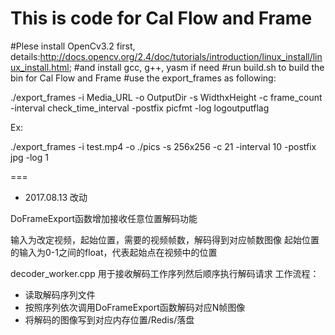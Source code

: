 # This is code for Cal Flow and Frame

#Plese install OpenCv3.2 first, details:http://docs.opencv.org/2.4/doc/tutorials/introduction/linux_install/linux_install.html;
#and install gcc, g++, yasm if need
#run build.sh to build the bin for Cal Flow and Frame
#use the export_frames as following:

./export_frames -i Media_URL -o OutputDir -s WidthxHeight -c frame_count -interval check_time_interval -postfix picfmt -log logoutputflag

Ex:

./export_frames -i test.mp4 -o ./pics -s 256x256 -c 21 -interval 10 -postfix jpg -log 1


===

* 2017.08.13 改动

DoFrameExport函数增加接收任意位置解码功能

输入为改定视频，起始位置，需要的视频帧数，解码得到对应帧数图像
起始位置的输入为0-1之间的float，代表起始点在视频中的位置

decoder_worker.cpp 用于接收解码工作序列然后顺序执行解码请求
工作流程：
  * 读取解码序列文件
  * 按照序列依次调用DoFrameExport函数解码对应N帧图像
  * 将解码的图像写到对应内存位置/Redis/落盘
